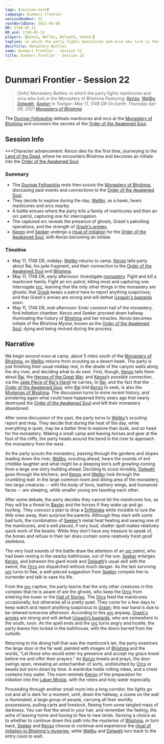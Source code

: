 ```yaml
---
tags: [session-note]
campaign: Dunmari Frontier
sessionNumber: 22
realWorldDate: 2021-04-08
DR: 1748-05-11
DR_end: 1748-05-11
players: [Kenzo, Wellby, Delwath, Seeker]
tagline: in which the party fights manticores and orcs who lurk in the Monastery of Bhishma
descTitle: Monastery Battles
name: Dunmari Frontier - Session 22
title: Dunmari Frontier - Session 22
---
```

# Dunmari Frontier - Session 22

>[!info] Monastery Battles: in which the party fights manticores and orcs who lurk in the Monastery of Bhishma
> *Featuring: [Kenzo](<../../../people/pcs/dunmar-fellowship/kenzo.md>), [Wellby](<../../../people/pcs/dunmar-fellowship/wellby.md>), [Delwath](<../../../people/pcs/dunmar-fellowship/delwath.md>), [Seeker](<../../../people/pcs/dunmar-fellowship/seeker.md>)*
> *In Taelgar: May 11, 1748 DR*
> *On Earth: Thursday Apr 08, 2021*
> *[Monastery of Bhishma](<../../../gazetteer/greater-dunmar/dunmari-basin/monastery-of-bhishma.md>)*

The [Dunmar Fellowship](<../../../people/pcs/dunmar-fellowship/dunmar-fellowship.md>) defeats manticores and orcs at the [Monastery of Bhishma](<../../../gazetteer/greater-dunmar/dunmari-basin/monastery-of-bhishma.md>) and uncovers the secrets of the [Order of the Awakened Soul](<../../../groups/dunmari-mystery-cults/order-of-the-awakened-soul.md>).
## Session Info

***Character advancement: Kenzo dies for the first time, journeying to the [Land of the Dead](<../../../cosmology/multiverse/spiritual-realms/land-of-the-dead.md>), where he encounters Bhishma and becomes an initiate into the [Order of the Awakened Soul](<../../../groups/dunmari-mystery-cults/order-of-the-awakened-soul.md>). 
### Summary
- The [Dunmar Fellowship](<../../../people/pcs/dunmar-fellowship/dunmar-fellowship.md>) rests then scouts the [Monastery of Bhishma](<../../../gazetteer/greater-dunmar/dunmari-basin/monastery-of-bhishma.md>), discussing past events and connections to the [Order of the Awakened Soul](<../../../groups/dunmari-mystery-cults/order-of-the-awakened-soul.md>).
- They decide to explore during the day; [Wellby](<../../../people/pcs/dunmar-fellowship/wellby.md>), as a hawk, hears manticores and orcs nearby.
- A battle ensues where the party kills a family of manticores and then an orc patrol, capturing one for interrogation.
- The captured orc reveals the presence of ghosts, Grash's patrolling operations, and the strength of [Grash's armies](<../../../groups/orc-hordes/grash-s-horde.md>).
- [Kenzo](<../../../people/pcs/dunmar-fellowship/kenzo.md>) and [Seeker](<../../../people/pcs/dunmar-fellowship/seeker.md>) undergo a [ritual of initiation](<../dreams-and-visions/order-of-the-awakened-soul-initiation.md>) for the [Order of the Awakened Soul](<../../../groups/dunmari-mystery-cults/order-of-the-awakened-soul.md>), with Kenzo becoming an initiate.

### Timeline
- May 11, 1748 DR, midday: [Wellby](<../../../people/pcs/dunmar-fellowship/wellby.md>) returns to camp. [Kenzo](<../../../people/pcs/dunmar-fellowship/kenzo.md>) tells party about Rai, his jade fragment, and their connection to the [Order of the Awakened Soul](<../../../groups/dunmari-mystery-cults/order-of-the-awakened-soul.md>) and [Bhishma](<../../../cosmology/gods/incorporeal-gods/dunmari-pantheon/bhishma.md>).
- May 11, 1748 DR, early afternoon: Investigate [monastery](<../../../gazetteer/greater-dunmar/dunmari-basin/monastery-of-bhishma.md>). Fight and kill a manticore family. Fight an orc patrol, killing most and capturing one. Interrogate [orc](<../../../species/children-of-the-embodied-gods/orcs/orcs.md>), learning that the only other things in the monastery are ghosts; that [Grash](<../../../people/other-nonhumans/grash.md>) keeps a patrol here to report anything suspicious; and that Grash's armies are strong and will defeat [Uzgash's bastards](<../../../groups/orc-hordes/people-of-the-rainbow.md>) soon. 
- May 11, 1748 DR, mid-afternoon: Enter common hall of the monastery, find initiation chamber. Kenzo and Seeker proceed down hallway illuminating the history of [Bhishma](<../../../cosmology/gods/incorporeal-gods/dunmari-pantheon/bhishma.md>) and her miracles. Kenzo becomes initiate of the Bhishma Mystai, known as the [Order of the Awakened Soul](<../../../groups/dunmari-mystery-cults/order-of-the-awakened-soul.md>), dying and being revived during the process. 


## Narrative
We begin around noon at camp, about 5 miles south of the [Monastery of Bhishma](<../../../gazetteer/greater-dunmar/dunmari-basin/monastery-of-bhishma.md>), as [Wellby](<../../../people/pcs/dunmar-fellowship/wellby.md>) returns from scouting as a desert hawk. The party is just finishing their usual midday rest, in the shade of the canyon walls along the dry river, and deciding what to do next. First, though, [Kenzo](<../../../people/pcs/dunmar-fellowship/kenzo.md>) tells them about [Rai](<../../../people/pcs/great-war/rai.md>), the [Heroes of the Great War](<../../../people/pcs/great-war/heroes-of-the-great-war.md>), and [Kenzo](<../../../people/pcs/dunmar-fellowship/kenzo.md>)’s possible connection, via the [Jade Piece of Rai's Hand](<../treasure/jade-piece-of-rai-s-hand.md>) he carries, to [Rai](<../../../people/pcs/great-war/rai.md>), and the fact that the [Order of the Awakened Soul](<../../../groups/dunmari-mystery-cults/order-of-the-awakened-soul.md>), who [Rai](<../../../people/pcs/great-war/rai.md>) told [Kenzo](<../../../people/pcs/dunmar-fellowship/kenzo.md>) to seek, is also the [Mysteries of Bhishma](<../../../groups/dunmari-mystery-cults/order-of-the-awakened-soul.md>). The discussion turns to more recent history, and pondering again what could have happened thirty years ago that nearly destroyed the [Order of the Awakened Soul](<../../../groups/dunmari-mystery-cults/order-of-the-awakened-soul.md>) and left their monastery abandoned. 

After some discussion of the past, the party turns to [Wellby](<../../../people/pcs/dunmar-fellowship/wellby.md>)’s scouting report and map. They decide that during the heat of the day, while everything is quiet, may be a better time to explore than dusk, and so head for the monastery. Making a small camp and leaving horses and gear at the foot of the cliffs, the party heads around the bend in the river to approach the monastery from the west. 

As the party scouts the monastery, passing through the gardens and slopes leading down the river, [Wellby](<../../../people/pcs/dunmar-fellowship/wellby.md>), scouting ahead, hears the sounds of evil childlike laughter and what might be a sleeping lion’s soft growling coming from a large one story building ahead. Deciding to scout invisibly, [Delwath](<../../../people/pcs/dunmar-fellowship/delwath.md>) goes through the kitchens, and [Kenzo](<../../../people/pcs/dunmar-fellowship/kenzo.md>) and [Wellby](<../../../people/pcs/dunmar-fellowship/wellby.md>) look through the crumbling wall. In the large common room and dining area of the monastery, two large creatures -- with the body of lions, leathery wings, and humanoid faces -- are sleeping, while smaller young are taunting each other. 

After some debate, the party decides they cannot let the manticores live, as they will be a threat to [Baxter](<../../../people/pcs/dunmar-fellowship/companions/baxter.md>) and the horses if they wake up and go hunting. They concoct a plan to drop a [Driftglobe](<../../../things/magic-items/dwarven-driftglobe.md>) while invisible to lure the little ones away, then surprise the parents. Although they start with some bad luck, the combination of [Seeker](<../../../people/pcs/dunmar-fellowship/seeker.md>)’s metal heat heating and searing one of the manticores, and a well placed, if very loud, shatter spell makes relatively quick work of the beasts. While they don’t have any treasure to speak of, the bones and refuse in their lair does contain some relatively fresh gnoll skeletons. 

The very loud sounds of the battle draw the attention of an [orc](<../../../species/children-of-the-embodied-gods/orcs/orcs.md>) patrol, who had been resting in the nearby bathhouse, out of the sun. [Seeker](<../../../people/pcs/dunmar-fellowship/seeker.md>) enlarges [Kenzo](<../../../people/pcs/dunmar-fellowship/kenzo.md>), and between the giant monk and [Delwath](<../../../people/pcs/dunmar-fellowship/delwath.md>)’s usual skill with the sword, the [Orcs](<../../../species/children-of-the-embodied-gods/orcs/orcs.md>) are dispatched without much danger. As the last surviving [orc](<../../../species/children-of-the-embodied-gods/orcs/orcs.md>) turns to flee, a well-placed suggestion from [Seeker](<../../../people/pcs/dunmar-fellowship/seeker.md>) compels him to surrender and talk to save his life. 

From the [orc](<../../../species/children-of-the-embodied-gods/orcs/orcs.md>) captive, the party learns that the only other creatures in this complex that he is aware of are the ghosts, who keep the [Orcs](<../../../species/children-of-the-embodied-gods/orcs/orcs.md>) from entering the tower or the [Hall of Stories](<../../../gazetteer/greater-dunmar/dunmari-basin/hall-of-stories.md>). The [Orcs](<../../../species/children-of-the-embodied-gods/orcs/orcs.md>) feed the manticores occasionally, but otherwise all is pretty quiet. They come for a few days to keep watch and report anything suspicious to [Grash](<../../../people/other-nonhumans/grash.md>); this war band is due to be relieved tomorrow afternoon. According to this [orc](<../../../species/children-of-the-embodied-gods/orcs/orcs.md>) anyway, [Grash's armies](<../../../groups/orc-hordes/grash-s-horde.md>) are strong and will defeat [Uzgash’s bastards](<../../../groups/orc-hordes/people-of-the-rainbow.md>), who are somewhere to the south, soon. As the spell ends and the [orc](<../../../species/children-of-the-embodied-gods/orcs/orcs.md>) turns angry and hostile, the party leaves him locked in the bathhouse, with the doors barred from the outside.

Returning to the dining hall that was the manticore’s lair, the party examines the large door in the far wall, painted with images of [Bhishma](<../../../cosmology/gods/incorporeal-gods/dunmari-pantheon/bhishma.md>) and the words, “Let those who would enter my presence and accept my grace kneel before me and offer their prayers.” As [Kenzo](<../../../people/pcs/dunmar-fellowship/kenzo.md>) kneels and prays, the door swings open, revealing an antechamber of sorts, undisturbed by [Orcs](<../../../species/children-of-the-embodied-gods/orcs/orcs.md>) or beasts but worn down by time. A wardrobe holds rotting robes, and a chest contains holy water. The room reminds [Kenzo](<../../../people/pcs/dunmar-fellowship/kenzo.md>) of the preparation for initiation into the [Lakan Mystai](<../../../groups/dunmari-mystery-cults/lakan-mystai.md>), with the robes and holy water especially. 

Proceeding through another small room into a long corridor, the lights go out and all is dark for a moment, until, down the hallway, a scene on the wall is illuminated, a large group of people, carrying all their worldly possessions, pulling carts and livestock, fleeing from some tangled mass of darkness. You can feel the wind in your hair, and remember the feeling, the ache of leaving home and having to flee to new lands. Sensing a choice as to whether to continue down this path into the mysteries of [Bhishma](<../../../cosmology/gods/incorporeal-gods/dunmari-pantheon/bhishma.md>), or turn back, [Seeker](<../../../people/pcs/dunmar-fellowship/seeker.md>) and [Kenzo](<../../../people/pcs/dunmar-fellowship/kenzo.md>) choose to continue and experience the [ritual of initiation to Bhishma's myseries](<../dreams-and-visions/order-of-the-awakened-soul-initiation.md>), while [Wellby](<../../../people/pcs/dunmar-fellowship/wellby.md>) and [Delwath](<../../../people/pcs/dunmar-fellowship/delwath.md>) turn back to the entry room to wait.
